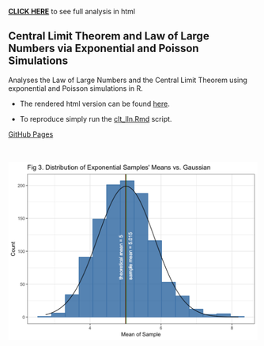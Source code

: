 [**CLICK HERE**](https://reyvaz.github.io/CLT-LLN-Simulations/clt_lln.html)
to see full analysis in html

## Central Limit Theorem and Law of Large Numbers via Exponential and Poisson Simulations

Analyses the Law of Large Numbers and the Central Limit Theorem using 
exponential and Poisson simulations in R. 

* The rendered html version can be found
[here](https://reyvaz.github.io/CLT-LLN-Simulations/clt_lln.html).   

* To reproduce simply run the [clt_lln.Rmd](clt_lln.Rmd) script. 

[GitHub Pages](https://reyvaz.github.io/CLT-LLN-Simulations/)  
<br><br>

<center>
<a href="https://reyvaz.github.io/CLT-LLN-Simulations/clt_lln.html" 
rel="see html report">
<img src="clt_lln_files/figure-html/expCLTplot-1.png" alt="Drawing" 
style="width: 600px;"/></a>
</center>
<br><br>
